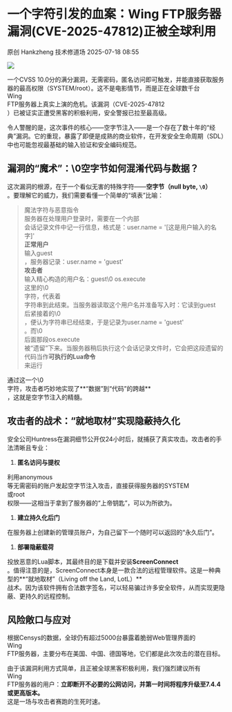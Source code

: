 #  一个字符引发的血案：Wing FTP服务器漏洞(CVE-2025-47812)正被全球利用  
原创 Hankzheng  技术修道场   2025-07-18 08:55  
  
![](https://mmbiz.qpic.cn/sz_mmbiz_png/wWBwsDOJT4ic5d8jFTSEmgjnteic6TDVCic7GJspLPicwVDVPCmST20sNBEJToNP6psfyr9w2SN3L4YItGs9xoXwmw/640?wx_fmt=png&from=appmsg "")  
  
一个CVSS 10.0分的满分漏洞，无需密码，匿名访问即可触发，并能直接获取服务器的最高权限（SYSTEM/root）。这不是电影情节，而是正在全球数千台  
Wing   
FTP服务器上真实上演的危机。该漏洞（CVE-2025-47812  
）已被证实正遭受黑客的积极利用，安全警报已拉至最高级。  
  
令人警醒的是，这次事件的核心——空字节注入——是一个存在了数十年的“经典”漏洞。它的重现，暴露了即便是成熟的商业软件，在开发安全生命周期（SDL）中也可能忽视最基础的输入验证和安全编码规范。  
## 漏洞的“魔术”：\0空字节如何混淆代码与数据？  
  
这次漏洞的根源，在于一个看似无害的特殊字符——**空字节（null byte, `\0`）**  
。要理解它的威力，我们需要看懂一个简单的“填表”比喻：  
> 魔法字符与恶意指令  
> 服务器在处理用户登录时，需要在一个内部  
会话记录文件中记一行信息，格式是：user.name = '[这是用户输入的名字]'  
> **正常用户**  
输入guest  
，服务器记录：user.name = 'guest'  
> **攻击者**  
输入精心构造的用户名：guest\0 os.execute  
> 这里的\0  
字符，代表着  
字符串到此结束。当服务器读取这个用户名并准备写入时：它读到guest  
后紧接着的\0  
，便认为字符串已经结束，于是记录为user.name = 'guest'  
。而\0  
后面那段os.execute  
被“遗留”下来。当服务器稍后执行这个会话记录文件时，它会把这段遗留的代码当作**可执行的Lua命令**  
来运行  
  
  
通过这一个\0  
字符，攻击者巧妙地实现了**“数据”到“代码”的跨越**  
，这就是空字节注入的精髓。  
## 攻击者的战术：“就地取材”实现隐蔽持久化  
  
安全公司Huntress在漏洞细节公开仅24小时后，就捕获了真实攻击。攻击者的手法清晰且专业：  
1. **匿名访问与提权**  
  
利用anonymous  
等无需密码的账户发起空字节注入攻击，直接获得服务器的SYSTEM  
或root  
权限——这相当于拿到了服务器的“上帝钥匙”，可以为所欲为。  
  
1. **建立持久化后门**  
  
在服务器上创建新的管理员账户，为自己留下一个随时可以返回的“永久后门”。  
  
1. **部署隐蔽载荷**  
  
投放恶意的Lua脚本，其最终目的是下载并安装**ScreenConnect**  
。值得注意的是，ScreenConnect本身是一款合法的远程管理软件。这是一种典型的**“就地取材”（Living off the Land, LotL）**  
战术。因为该软件拥有合法数字签名，可以轻易骗过许多安全软件，从而实现更隐蔽、更持久的远程控制。  
  
## 风险敞口与应对  
  
根据Censys的数据，全球仍有超过5000台暴露着脆弱Web管理界面的  
Wing   
FTP服务器，主要分布在美国、中国、德国等地，它们都是此次攻击的潜在目标。  
  
由于该漏洞利用方式简单，且正被全球黑客积极利用，我们强烈建议所有  
Wing   
FTP服务器的用户：**立即断开不必要的公网访问，并第一时间将程序升级至7.4.4或更高版本。**  
这是一场与攻击者赛跑的生死时速。  
  
